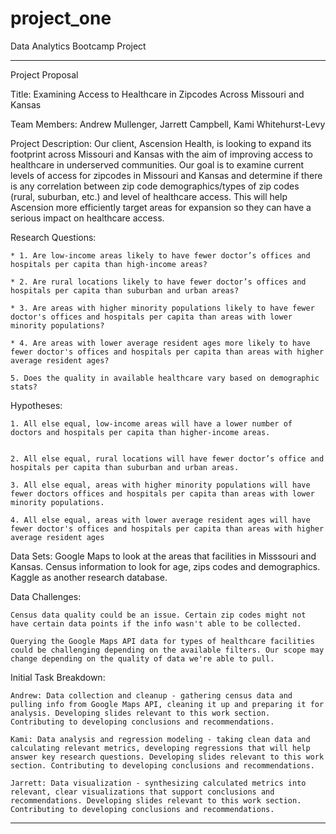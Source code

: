 # project_one
Data Analytics Bootcamp Project

----------------------------------------------------------

Project Proposal

Title: Examining Access to Healthcare in Zipcodes Across Missouri and Kansas

Team Members: Andrew Mullenger, Jarrett Campbell, Kami Whitehurst-Levy

Project Description: Our client, Ascension Health, is looking to expand its footprint across Missouri and Kansas with the aim of improving access to healthcare in underserved communities. Our goal is to examine current levels of access for zipcodes in Missouri and Kansas and determine if there is any correlation between zip code demographics/types of zip codes (rural, suburban, etc.) and level of healthcare access. This will help Ascension more efficiently target areas for expansion so they can have a serious impact on healthcare access. 

Research Questions:

    * 1. Are low-income areas likely to have fewer doctor’s offices and hospitals per capita than high-income areas?

    * 2. Are rural locations likely to have fewer doctor’s offices and hospitals per capita than suburban and urban areas?

    * 3. Are areas with higher minority populations likely to have fewer doctor's offices and hospitals per capita than areas with lower minority populations?

    * 4. Are areas with lower average resident ages more likely to have fewer doctor's offices and hospitals per capita than areas with higher average resident ages?

    5. Does the quality in available healthcare vary based on demographic stats?

Hypotheses:

    1. All else equal, low-income areas will have a lower number of doctors and hospitals per capita than higher-income areas.


    2. All else equal, rural locations will have fewer doctor’s office and hospitals per capita than suburban and urban areas.

    3. All else equal, areas with higher minority populations will have fewer doctors offices and hospitals per capita than areas with lower minority populations. 

    4. All else equal, areas with lower average resident ages will have fewer doctor's offices and hospitals per capita than areas with higher average resident ages

Data Sets: Google Maps to look at the areas that facilities in Misssouri and Kansas.  Census information to look for age, zips codes and demographics. Kaggle as another research database.

Data Challenges: 

    Census data quality could be an issue. Certain zip codes might not have certain data points if the info wasn't able to be collected.

    Querying the Google Maps API data for types of healthcare facilities could be challenging depending on the available filters. Our scope may change depending on the quality of data we're able to pull. 

Initial Task Breakdown:

    Andrew: Data collection and cleanup - gathering census data and pulling info from Google Maps API, cleaning it up and preparing it for analysis. Developing slides relevant to this work section. Contributing to developing conclusions and recommendations.

    Kami: Data analysis and regression modeling - taking clean data and calculating relevant metrics, developing regressions that will help  answer key research questions. Developing slides relevant to this work section. Contributing to developing conclusions and recommendations.

    Jarrett: Data visualization - synthesizing calculated metrics into relevant, clear visualizations that support conclusions and recommendations. Developing slides relevant to this work section. Contributing to developing conclusions and recommendations. 
    
 ----------------------------------------------------------


